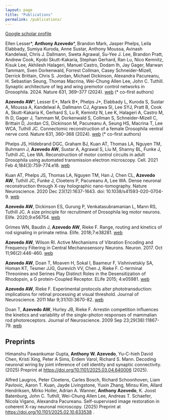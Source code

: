 ```yaml
---
layout: page
title: "Publications"
permalink: /publications/
---
```


[Google scholar profile](https://scholar.google.com/citations?user=LlgU5PUAAAAJ&hl=en&oi=ao)

Ellen Lesser*, **Anthony Azevedo***, Brandon Mark, Jasper Phelps, Leila Elabbady, Sumiya Kuroda, Anne Sustar, Anthony Moussa, Avinash Kandelwal, Chris J. Dallmann, Sweta Agrawal, Su-Yee J. Lee, Brandon Pratt, Andrew Cook, Kyobi Skutt-Kakaria, Stephan Gerhard, Ran Lu, Nico Kemnitz, Kisuk Lee, Akhilesh Halageri, Manuel Castro, Dodam Ih, Jay Gager, Marwan Tammam, Sven Dorkenwald, Forrest Collman, Casey Schneider-Mizell, Derrick Brittain, Chris S. Jordan, Michael Dickinson, Alexandra Pacureanu, H. Sebastian Seung, Thomas Macrina, Wei-Chung Allen Lee, John C. Tuthill. Synaptic architecture of leg and wing premotor control networks in Drosophila. 2024. Nature 631, 369–377 (2024). [web](https://doi.org/10.1038/s41586-024-07600-z )
(* co-first authors)

**Azevedo AW***, Lesser E*, Mark B*, Phelps J*, Elabbady L, Kuroda S, Sustar A, Moussa A, Kandelwal A, Dallmann CJ, Agrawa Sl, Lee SYJ, Pratt B, Cook A, Skutt-Kakaria K, Gerhard S, Lu R, Kemnitz N, Lee K, Halageri A, Castro M, Ih D, Gager J, Tammam M, Dorkenwald S, Collman S, Schneider-Mizell C, Brittain D, Jordan CS, Dickinson M, Pacureanu A, Seung HS, Macrina T, Lee WCA, Tuthill JC. Connectomic reconstruction of a female Drosophila ventral nerve cord. Nature 631, 360–368 (2024). [web](https://doi.org/10.1038/s41586-024-07389-x )
(* co-first authors)

Phelps JS, Hildebrand DGC, Graham BJ, Kuan AT, Thomas LA, Nguyen TM, Buhmann J, **Azevedo AW**, Sustar A, Agrawal S, Liu M, Shanny BL, Funke J, Tuthill JC, Lee WA. Reconstruction of motor control circuits in adult Drosophila using automated transmission electron microscopy. Cell. 2021 Feb 4;184(3):759-774.e18. [web](https://www.cell.com/cell/fulltext/S0092-8674(20)31683-4?uuid=uuid%3A914d0252-0615-4494-9026-ada0f50d78dd)

Kuan AT, Phelps JS, Thomas LA, Nguyen TM, Han J, Chen CL, **Azevedo AW**, Tuthill JC, Funke J, Cloetens P, Pacureanu A, Lee WA. Dense neuronal reconstruction through X-ray holographic nano-tomography. Nature Neuroscience. 2020 Dec 23(12):1637-1643. doi: 10.1038/s41593-020-0704-9. [web](https://www.nature.com/articles/s41593-020-0704-9)

**Azevedo AW**, Dickinson ES, Gurung P, Venkatasubramanian L, Mann RS, Tuthill JC. A size principle for recruitment of Drosophila leg motor neurons. Elife. 2020;9:e56754. [web](https://elifesciences.org/articles/56754)

Grimes WN, Baudin J, **Azevedo AW**, Rieke F. Range, routing and kinetics of rod signaling in primate retina. Elife. 2018;7:e38281. [web](https://elifesciences.org/articles/38281)

**Azevedo AW**, Wilson RI. Active Mechanisms of Vibration Encoding and Frequency Filtering in Central Mechanosensory Neurons. Neuron. 2017. Oct 11;96(2):446-460. [web](https://doi.org/10.1016/j.neuron.2017.09.004)

**Azevedo AW**, Doan T, Moaven H, Sokal I, Baameur F, Vishnivetskiy SA, Homan KT, Tesmer JJG, Gurevich VV, Chen J, Rieke F. C-terminal Threonines and Serines Play Distinct Roles in the Desensitization of Rhodopsin, a G protein-Coupled Receptor. ELife 2015; 4:e05981. [web](https://doi.org/10.7554/eLife.05981)

**Azevedo AW**, Rieke F.  Experimental protocols alter phototransduction: implications for retinal processing at visual threshold.  Journal of Neuroscience. 2011 Mar 9;31(10):3670-82. [web](https://doi.org/10.1523/JNEUROSCI.4750-10.2011)

Doan T, **Azevedo AW**, Hurley JB, Rieke F.  Arrestin competition influences the kinetics and variability of the single-photon responses of mammalian rod photoreceptors. Journal of Neuroscience. 2009 Sep 23;29(38):11867-79. [web](https://doi.org/10.1523/JNEUROSCI.0819-09.2009) 

## Preprints
Himanshu Pawankumar Gupta, **Anthony W. Azevedo**, Yu-C-hieh David Chen, Kristi Xing, Peter A Sims, Erdem Varol, Richard S. Mann. Decoding neuronal wiring by joint inference of cell identity and synaptic connectivity. (2025) Preprint at https://doi.org/10.1101/2025.03.04.640006 (2025).

Alfred Laugros, Peter Cloetens, Carles Bosch, Richard Schoonhoven, Liam Pavlovic, Aaron T. Kuan, Jayde Livingstone, Yuxin Zhang, Minsu Kim, Allard Hendriksen, Mirko Holler, Adrian A. Wanner, **Anthony Azevedo**, K. Joost Batenburg, John C. Tuthill, Wei-Chung Allen Lee, Andreas T. Schaefer, Nicola Vigano, Alexandra Pacureanu. Self-supervised image restoration in coherent X-ray neuronal microscopy. (2025) Preprint at https://doi.org/10.1101/2025.02.10.633538 .
